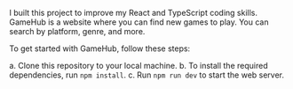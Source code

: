 I built this project to improve my React  and TypeScript coding skills.
GameHub is a website where you can find new games to play. You can search by platform, genre, and more.

To get started with GameHub, follow these steps:

a. Clone this repository to your local machine.
b. To install the required dependencies, run `npm install`.
c. Run `npm run dev` to start the web server. 

